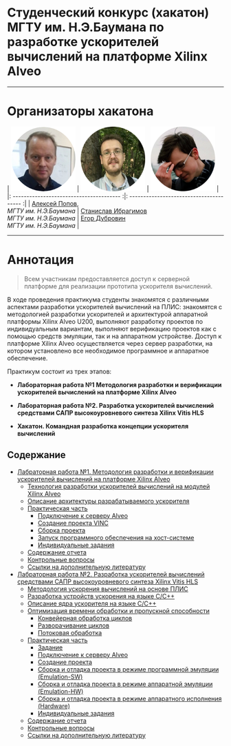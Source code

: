 # Cтуденческий конкурс (хакатон) МГТУ им. Н.Э.Баумана по разработке ускорителей вычислений на платформе Xilinx Alveo 

---

# Организаторы хакатона


|   <img src="assets/aleksei_popov.png" width="150"> |  <img src="assets/stanislav_ibragimov.png" width="150">  |  <img src="assets/egor_dubrovin.png" width="150">  |
|: --------------------------------------- :|: --------------------------------------- :|
|   [Алексей Попов](mailto:alexpopov@bmstu.ru), <br> *МГТУ им. Н.Э.Баумана*   |   [Станислав  Ибрагимов](mailto:ibragimov@bmstu.ru)  <br>  *МГТУ им. Н.Э.Баумана*    |   [Егор Дубровин](mailto:dubrovin.en@ya.ru)  <br>  *МГТУ им. Н.Э.Баумана*    |
 

---
	

# Аннотация <a name="0"></a>

> Всем участникам предоставляется доступ к серверной платформе для реализации прототипа ускорителя вычислений. 

В ходе проведения практикума студенты знакомятся с различными аспектами разработки ускорителей вычислений на ПЛИС: знакомятся с методологией разработки ускорителей и архитектурой аппаратной платформы Xilinx Alveo U200, выполняют разработку проектов по индивидуальным вариантам, выполняют верификацию проектов как с помощью средств эмуляции, так и на аппаратном устройстве. Доступ к платформе Xilinx Alveo осуществляется через сервер разработки, на котором установлено все необходимое программное и аппаратное обеспечение.

Практикум состоит из трех этапов:

- **Лабораторная работа №1 Методология разработки и верификации ускорителей вычислений на платформе Xilinx Alveo**

- **Лабораторная работа №2. Разработка ускорителей вычислений средствами САПР высокоуровневого синтеза Xilinx Vitis HLS**

- **Хакатон. Командная разработка концепции ускорителя вычислений**


## Содержание


- [Лабраторная работа №1. Методология разработки и верификации ускорителей вычислений на  платформе Xilinx Alveo ](#1)
	- [Технология разработки ускорителей вычислений на модулей Xilinx Alveo](#1_1)
	- [Описание архитектуры разрабатываемого ускорителя](#1_2)
	- [Практическая часть](#1_3)
		- [Подключение к серверу Alveo](#1_3_1)
		- [Создание проекта VINC](#1_3_2)
		- [Сборка проекта](#1_3_3)
		- [Запуск программного обеспечения на хост-системе](#1_3_4)
		- [Индивидуальные задания](#1_3_5)
	- [Содержание отчета](#1_4)
	- [Контрольные вопросы](#1_5)
	- [Ссылки на дополнительную литературу](#1_6)
- [Лабраторная работа №2. Разработка ускорителей вычислений средствами САПР высокоуровневого синтеза Xilinx Vitis HLS](#2)
	- [Методология ускорения вычислений на основе ПЛИС](#2_1)
	- [Разработка устройств ускорения на языке С/C++](#2_2)
	- [Описание ядра ускорителя на языке C/C++](#2_3)
	- [Оптимизация времени обработки и пропускной способности](#2_4)
		- [Конвейерная обработка циклов](#2_4_1)
		- [Разворачивание циклов](#2_4_2)
		- [Потоковая обработка](#2_4_3)
	- [Практическая часть](#2_5)
		- [Задание](#2_5_1)
		- [Подключение к серверу Alveo](#2_5_2)
		- [Создание проекта](#2_5_3)
		- [Сборка и отладка проекта в режиме программной эмуляции (Emulation-SW)](#2_5_4)
		- [Сборка и отладка проекта в режиме аппаратной эмуляции (Emulation-HW)](#2_5_5)
		- [Сборка и отладка проекта в режиме аппаратного исполнения (Hardware)](#2_5_6)
		- [Индивидуальные задания](#2_5_7)
	- [Содержание отчета](#2_6)
	- [Контрольные вопросы](#2_7)
	- [Ссылки на дополнительную литературу](#2_8)
